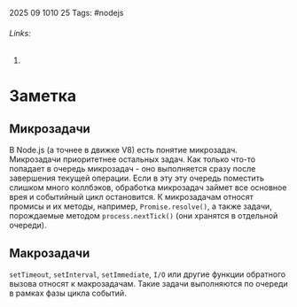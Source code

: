 2025 09 1010 25
Tags: #nodejs 
###### Links: 
1) 
# Заметка
## Микрозадачи
В Node.js (а точнее в движке V8) есть понятие микрозадач. Микрозадачи приоритетнее остальных задач. Как только что-то попадает в очередь микрозадач - оно выполняется сразу после завершения текущей операции. Если в эту эту очередь поместить слишком много коллбэков, обработка микрозадач займет все основное врея и событийный цикл остановится. К микрозадачам относят промисы и их методы, например, `Promise.resolve()`, а также задачи, порождаемые методом `process.nextTick()` (они хранятся в отдельной очереди).
## Макрозадачи
`setTimeout`, `setInterval`, `setImmediate`, `I/O` или другие функции обратного вызова относят к макрозадачам. Такие задачи выполняются по очереди в рамках фазы цикла событий.